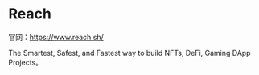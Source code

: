 # Reach

官网：https://www.reach.sh/

The Smartest, Safest, and Fastest way to build NFTs, DeFi, Gaming DApp Projects。